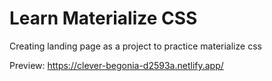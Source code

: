 # Learn Materialize CSS
Creating landing page as a project to practice materialize css

Preview: https://clever-begonia-d2593a.netlify.app/
